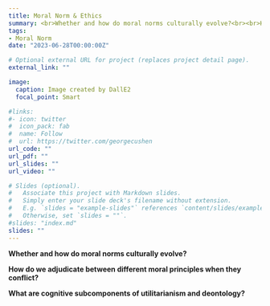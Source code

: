 ```yaml
---
title: Moral Norm & Ethics
summary: <br>Whether and how do moral norms culturally evolve?<br><br>How do we adjudicate between different moral principles when they conflict?<br><br>What are cognitive subcomponents of utilitarianism and deontology?
tags:
- Moral Norm
date: "2023-06-28T00:00:00Z"

# Optional external URL for project (replaces project detail page).
external_link: ""

image:
  caption: Image created by DallE2
  focal_point: Smart

#links:
#- icon: twitter
#  icon_pack: fab
#  name: Follow
#  url: https://twitter.com/georgecushen
url_code: ""
url_pdf: ""
url_slides: ""
url_video: ""

# Slides (optional).
#   Associate this project with Markdown slides.
#   Simply enter your slide deck's filename without extension.
#   E.g. `slides = "example-slides"` references `content/slides/example-slides.md`.
#   Otherwise, set `slides = ""`.
#slides: "index.md"
slides: ""
---
```


<b> Whether and how do moral norms culturally evolve?

How do we adjudicate between different moral principles when they conflict? 

What are cognitive subcomponents of utilitarianism and deontology?</b>

